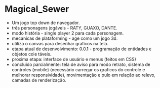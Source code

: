 # Magical_Sewer
- Um jogo top down de navegador.
- três personagens jogáveis - RATY, GUAXO, DANTE.
- modo história - single player 2 para cada personagem.
- mecanicas de plataforming - age como um jogo 3d.
- utiliza o canvas para desenhar graficos na tela.
- etapa atual de desenvolvimento: 0.0.1 - programação de entidades e objetos cole táveis.
- proxima etapa: interface de usuário e menus (feitos em CSS)
- concluido parcialmente: tela de aviso para modo retrato, sistema de controles (mobile) (necessário carregar os graficos do controle e melhorar responsividade), movimentação e pulo em relação ao relevo, camadas de renderização.
